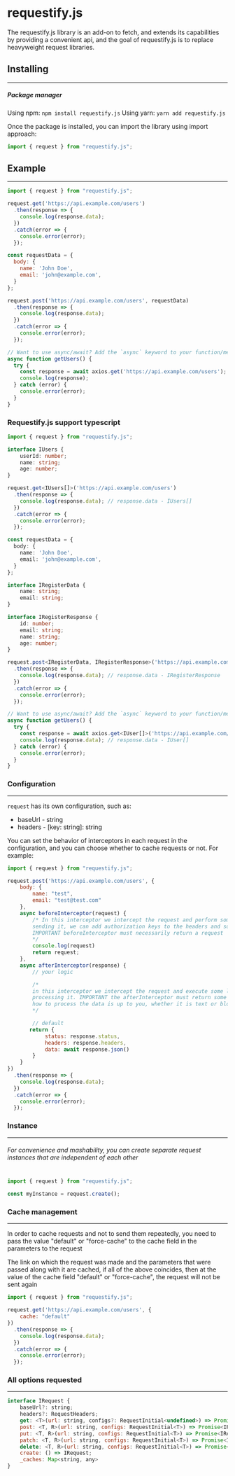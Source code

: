 # requestify.js

The requestify.js library is an add-on to fetch, and extends its capabilities by providing a convenient api, and the goal of requestify.js is to replace heavyweight request libraries.

## Installing
---

##### Package manager
Using npm:
```npm install requestify.js```
Using yarn:
```yarn add requestify.js```

Once the package is installed, you can import the library using import approach:
```js
import { request } from "requestify.js";
```

## Example
---

```js
import { request } from "requestify.js";

request.get('https://api.example.com/users')
  .then(response => {
    console.log(response.data);
  })
  .catch(error => {
    console.error(error);
  });

const requestData = {
  body: {
    name: 'John Doe',
    email: 'john@example.com',
  }
};

request.post('https://api.example.com/users', requestData)
  .then(response => {
    console.log(response.data);
  })
  .catch(error => {
    console.error(error);
  });

// Want to use async/await? Add the `async` keyword to your function/method.
async function getUsers() {
  try {
    const response = await axios.get('https://api.example.com/users');
    console.log(response);
  } catch (error) {
    console.error(error);
  }
}
```

### Requestify.js support typescript
```typescript
import { request } from "requestify.js";

interface IUsers {
    userId: number;
    name: string;
    age: number;
}

request.get<IUsers[]>('https://api.example.com/users')
  .then(response => {
    console.log(response.data); // response.data - IUsers[]
  })
  .catch(error => {
    console.error(error);
  });

const requestData = {
  body: {
    name: 'John Doe',
    email: 'john@example.com',
  }
};

interface IRegisterData {
    name: string;
    email: string;
}

interface IRegisterResponse {
    id: number;
    email: string;
    name: string;
    age: number;
}

request.post<IRegisterData, IRegisterResponse>('https://api.example.com/users', requestData)
  .then(response => {
    console.log(response.data); // response.data - IRegisterResponse
  })
  .catch(error => {
    console.error(error);
  });

// Want to use async/await? Add the `async` keyword to your function/method.
async function getUsers() {
  try {
    const response = await axios.get<IUser[]>('https://api.example.com/users');
    console.log(response.data); // response.data - IUser[]
  } catch (error) {
    console.error(error);
  }
}
```

### Configuration
---
```request``` has its own configuration, such as:

* baseUrl - string
* headers - [key: string]: string

You can set the behavior of interceptors in each request in the configuration, and you can choose whether to cache requests or not. For example:

```js
import { request } from "requestify.js";

request.post('https://api.example.com/users', {
    body: {
        name: "test",
        email: "test@test.com"
    },
    async beforeInterceptor(request) {
        /* In this interceptor we intercept the request and perform some logic before
        sending it, we can add authorization keys to the headers and so on.
        IMPORTANT beforeInterceptor must necessarily return a request
        */
        console.log(request)
        return request;
    },
    async afterInterceptor(response) {
        // your logic

        /*
        in this interceptor we intercept the request and execute some logic before
        processing it. IMPORTANT the afterInterceptor must return some kind of response,
        how to process the data is up to you, whether it is text or blob file or json.
        */

        // default
       return {
            status: response.status,
            headers: response.headers,
            data: await response.json()
        }
    }
})
  .then(response => {
    console.log(response.data);
  })
  .catch(error => {
    console.error(error);
  });
```

### Instance
---
###### For convenience and mashability, you can create separate request instances that are independent of each other ######

#
```js
import { request } from "requestify.js";

const myInstance = request.create();
```

### Cache management
---

In order to cache requests and not to send them repeatedly, you need to pass the value "default" or "force-cache" to the cache field in the parameters to the request

The link on which the request was made and the parameters that were passed along with it are cached, if all of the above coincides, then at the value of the cache field "default" or "force-cache", the request will not be sent again

```js
import { request } from "requestify.js";

request.get('https://api.example.com/users', {
    cache: "default"
})
  .then(response => {
    console.log(response.data);
  })
  .catch(error => {
    console.error(error);
  });
```

### All options requested
---

```js
interface IRequest {
    baseUrl?: string;
    headers?: RequestHeaders;
    get: <T>(url: string, configs?: RequestInitial<undefined>) => Promise<IResponse<T>>;
    post: <T, R>(url: string, configs: RequestInitial<T>) => Promise<IResponse<R>>;
    put: <T, R>(url: string, configs: RequestInitial<T>) => Promise<IResponse<R>>;
    patch: <T, R>(url: string, configs: RequestInitial<T>) => Promise<IResponse<R>>;
    delete: <T, R>(url: string, configs: RequestInitial<T>) => Promise<IResponse<R>>;
    create: () => IRequest;
    _caches: Map<string, any>
}
```